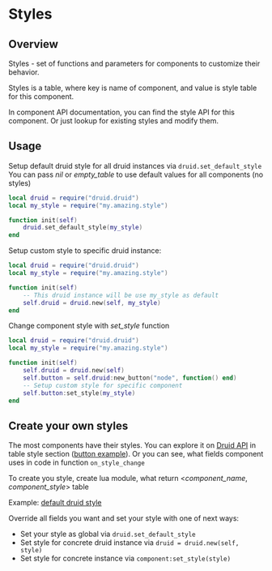 # Styles

## Overview

Styles - set of functions and parameters for components to customize their behavior.

Styles is a table, where key is name of component, and value is style table for this component.

In component API documentation, you can find the style API for this component. Or just lookup for existing styles and modify them.

## Usage

Setup default druid style for all druid instances via `druid.set_default_style`
You can pass _nil_ or _empty_table_ to use default values for all components (no styles)

```lua
local druid = require("druid.druid")
local my_style = require("my.amazing.style")

function init(self)
    druid.set_default_style(my_style)
end
```

Setup custom style to specific druid instance:

```lua
local druid = require("druid.druid")
local my_style = require("my.amazing.style")

function init(self)
    -- This druid instance will be use my_style as default
    self.druid = druid.new(self, my_style)
end
```

Change component style with _set_style_ function

```lua
local druid = require("druid.druid")
local my_style = require("my.amazing.style")

function init(self)
	self.druid = druid.new(self)
	self.button = self.druid:new_button("node", function() end)
	-- Setup custom style for specific component
	self.button:set_style(my_style)
end
```


## Create your own styles

The most components have their styles. You can explore it on [Druid API](https://insality.github.io/druid/) in table style section ([button example](https://insality.github.io/druid/modules/Button.html#style)). Or you can see, what fields component uses in code in function `on_style_change`

To create you style, create lua module, what return <_component_name_, _component_style_> table

Example: [default druid style](https://github.com/Insality/druid/blob/master/druid/styles/default/style.lua)

Override all fields you want and set your style with one of next ways:

- Set your style as global via `druid.set_default_style`
- Set style for concrete druid instance via `druid = druid.new(self, style)`
- Set style for concrete instance via `component:set_style(style)`
